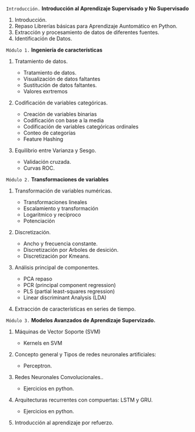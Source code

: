 
`Introducción.` **Introducción al Aprendizaje Supervisado y No Supervisado**

1. Introducción. 
2. Repaso Librerías básicas para Aprendizaje Auntomático en Python.
3. Extracción y procesamiento de datos de diferentes fuentes.
4. Identificación de Datos.
    
   
`Módulo 1.` **Ingeniería de características**

1. Tratamiento de datos.
    - Tratamiento de datos.
    - Visualización de datos faltantes
    - Sustitución de datos faltantes.
    - Valores exrtremos
    

2. Codificación de variables categóricas.
    - Creación de variables binarias
    - Codificación con base a la media
    - Codificación de variables categóricas ordinales
    - Conteo de categorías
    - Feature Hashing
    
 3. Equilibrio entre Varianza y Sesgo.
    - Validación cruzada.
    - Curvas ROC.
    
 `Módulo 2.` **Transformaciones de variables**

            
1. Transformación de variables numéricas.
    - Transformaciones lineales
    - Escalamiento y transformación
    - Logaritmico y recíproco
    - Potenciación

2. Discretización.
    - Ancho y frecuencia constante.
    - Discretización por Arboles de desición.
    - Discretización por Kmeans.

3. Análisis principal de componentes.
    - PCA repaso
    - PCR (principal component regression)
    - PLS (partial least-squares regression)
    - Linear discriminant Analysis (LDA)
    
4. Extracción de características en series de tiempo.

`Módulo 3.` **Modelos Avanzados de Aprendizaje Supervizado.**
1. Máquinas de Vector Soporte (SVM)
    - Kernels en SVM
    
2. Concepto general y Tipos de redes neuronales artificiales: 
    - Perceptron.

3. Redes Neuronales Convolucionales..
    - Ejercicios en python.

4. Arquitecturas recurrentes con compuertas: LSTM y GRU.
    - Ejercicios en python.
    
5. Introducción al aprendizaje por refuerzo.
